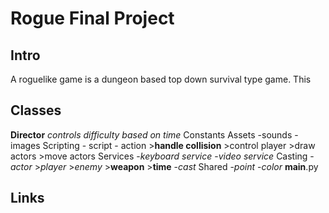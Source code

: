 # Rogue Final Project

## Intro

A roguelike game is a dungeon based top down survival type game.  This

## Classes

**Director** *controls difficulty based on time*
  Constants
  Assets
    -sounds
    -images
  Scripting
    - script
    - action
      >**handle collision**
      >control player
      >draw actors
      >move actors
  Services
    -*keyboard service*
    -*video service*
  Casting
    -*actor*
      >*player*
      >*enemy*
      >**weapon**
      >**time**
    -*cast*
  Shared
    -*point*
    -*color*
__main__.py

## Links
